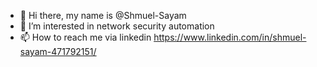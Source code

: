 - 👋 Hi there, my name is @Shmuel-Sayam
- 👀 I’m interested in network security automation
- 📫 How to reach me via linkedin https://www.linkedin.com/in/shmuel-sayam-471792151/

<!---
Shmuel-Sayam/Shmuel-Sayam is a ✨ special ✨ repository because its `README.md` (this file) appears on your GitHub profile.
You can click the Preview link to take a look at your changes.
--->
